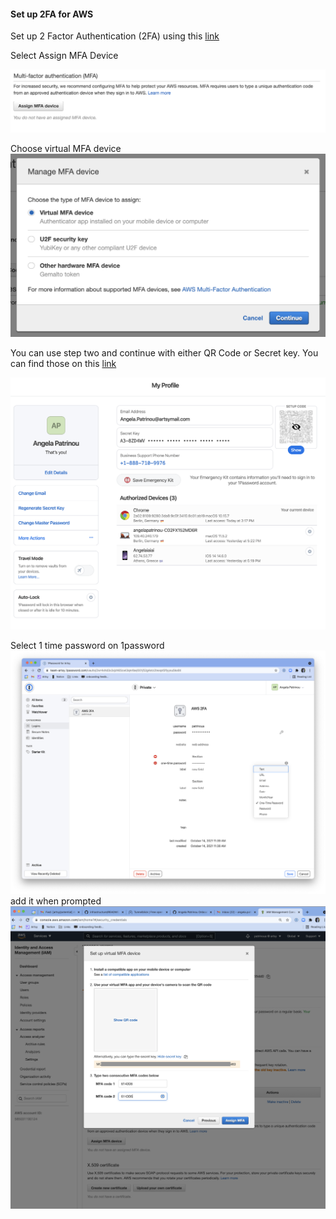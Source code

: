 #### Set up 2FA for AWS

Set up 2 Factor Authentication (2FA) using this [link](https://console.aws.amazon.com/iam/home?region=us-east-1#/security_credentials)

Select Assign MFA Device 

![Image](https://github.com/patrinoua/artsy/blob/main/Screenshot%202021-10-14%20at%2011.33.27.png)

Choose virtual MFA device 
![Image](https://github.com/patrinoua/artsy/blob/main/Screenshot%202021-10-13%20at%2014.09.13.png)

You can use step two and continue with either QR Code or Secret key. You can find those on this [link](https://team-artsy.1password.com/profile)

![Image](https://github.com/patrinoua/artsy/blob/main/Screenshot%202021-10-15%20at%2015.18.00.png)

Select 1 time password on 1password
![Image](https://github.com/patrinoua/artsy/blob/main/Screenshot%202021-10-14%20at%2011.40.39.png)
add it when prompted
![Image](https://github.com/patrinoua/artsy/blob/main/Screenshot%202021-10-15%20at%2015.23.40.png)
